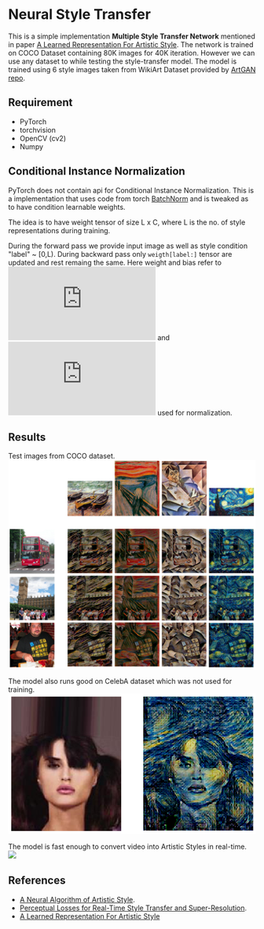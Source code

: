 # Neural Style Transfer

This is a simple implementation **Multiple Style Transfer Network** mentioned in paper [A Learned Representation For Artistic Style](https://arxiv.org/abs/1610.07629). The network is trained on COCO Dataset containing 80K images for 40K iteration. However we can use any dataset to while testing the style-transfer model. The model is trained using 6 style images taken from WikiArt Dataset provided by [ArtGAN repo](https://github.com/cs-chan/ArtGAN/blob/master/WikiArt%20Dataset/README.md).

## Requirement

* PyTorch
* torchvision
* OpenCV (cv2)
* Numpy

## Conditional Instance Normalization
PyTorch does not contain api for Conditional Instance Normalization.
This is a implementation that uses code from torch [BatchNorm](https://pytorch.org/docs/stable/_modules/torch/nn/modules/batchnorm.html) and is
tweaked as to have condition learnable weights.

The idea is to have weight tensor of size L x C, where L is the no. of
style representations during training.

During the forward pass we provide input image as well as style condition "label" ~ \[0,L).
During backward pass only `weigth[label:]` tensor are updated and rest remaing the same.
Here weight and bias refer to ![\gamma](https://latex.codecogs.com/gif.latex?%5Cinline%20%5Cgamma) and ![\beta](https://latex.codecogs.com/gif.latex?%5Cinline%20%5Cbeta) used for normalization.

## Results
Test images from COCO dataset.
<img src="/demo/image_table.png">

The model also runs good on CelebA dataset which was not used for training.
<img src="/demo/celeb_image.png">

The model is fast enough to convert video into Artistic Styles in real-time.
<img src="/demo/demo.gif">

## References
* [A Neural Algorithm of Artistic Style](https://arxiv.org/abs/1508.06576). 
* [Perceptual Losses for Real-Time Style Transfer and Super-Resolution](https://arxiv.org/abs/1603.08155). 
* [A Learned Representation For Artistic Style](https://arxiv.org/abs/1610.07629)
